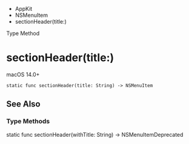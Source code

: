 

- AppKit
- NSMenuItem
-  sectionHeader(title:) 

Type Method

# sectionHeader(title:)

macOS 14.0+

``` source
static func sectionHeader(title: String) -> NSMenuItem
```

## See Also

### Type Methods

static func sectionHeader(withTitle: String) -> NSMenuItemDeprecated


